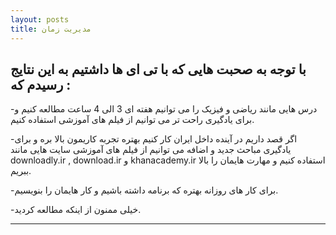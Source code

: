 ```yaml
---
layout: posts
title: مدیریت زمان
---
```


## با توجه به صحبت هایی که با تی ای ها داشتیم به این نتایج رسیدم که :
-درس هایی مانند ریاضی و فیزیک را می توانیم هفته ای 3 الی 4 ساعت مطالعه کنیم و برای یادگیری راحت تر می توانیم از  فیلم های آموزشی استفاده کنیم.

-اگر قصد داریم در آینده داخل ایران کار کنیم بهتره تجربه کاریمون بالا بره و برای یادگیری مباحث جدید و اضافه می توانیم از فیلم های آموزشی سایت هایی مانند downloadly.ir , download.ir و khanacademy.ir استفاده کنیم و مهارت هایمان را بالا ببریم.


-برای کار های روزانه بهتره که برنامه داشته باشیم و کار هایمان را بنویسیم.


-خیلی ممنون از اینکه مطالعه کردید.

---
